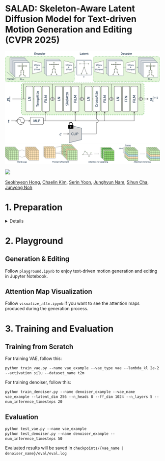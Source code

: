 # SALAD: Skeleton-Aware Latent Diffusion Model for Text-driven Motion Generation and Editing (CVPR 2025)

![teaser_image](assets/vae.png)
![teaser_image](assets/denoiser.png)
![teaser_image](assets/editing.png)

<!-- <a href=""><img src="https://img.shields.io/badge/arXiv-Paper-<COLOR>.svg" height=22.5></a> -->
<a href="https://seokhyeonhong.github.io/projects/salad/"><img src="https://img.shields.io/static/v1?label=Project&message=Page&color=red" height=22.5></a>

[Seokhyeon Hong](https://seokhyeonhong.github.io/),
[Chaelin Kim](https://www.linkedin.com/in/chaelin-kim-a942ba218/),
[Serin Yoon](https://serin-yoon.github.io),
[Junghyun Nam](https://vml.kaist.ac.kr/main/people/person/176),
[Sihun Cha](https://https://chacorp.github.io/sihuncha/),
[Junyong Noh](https://vml.kaist.ac.kr/main/people/person/1)

# 1. Preparation
<details>

# Environment
```
conda create -n salad python=3.9 -y
conda activate salad
pip install torch==1.13.1+cu117 --extra-index-url https://download.pytorch.org/whl/cu117
pip install -r requirements.txt
```
We tested our code on ```Python 3.9.19``` and ``PyTorch 1.13.1+cu117``.

Please note that ```requirements.txt``` does not include PyTorch, as its installation depends on your specific hardware and system configuration. To install PyTorch, follow the official installation instructions tailored to your environment, which can be found [here](https://pytorch.org/get-started/previous-versions/).

# Dataset
We used the HumanML3D and KIT-ML datasets, which can be obtained from the following link: [HumanML3D](https://github.com/EricGuo5513/HumanML3D).

After downloading the datasets, please either copy or link them in the following structure:
```
salad
└─ dataset
    └─ humanml3d
    └─ kit-ml
```

# Evaluation & Pre-trained Weights
We provide pre-trained weights for both the HumanML3D and KIT-ML datasets.
To download them, run the following commands:
```
bash prepare/download_t2m.sh
bash prepare/download_kit.sh
```
These scripts will download the pre-trained weights for the SALAD model and evaluation models trained on each dataset.

Additionally, for evaluation, you will need to download the glove as well:
```
bash prepare/download_glove.sh
```

</details>

# 2. Playground
## Generation & Editing
Follow ```playground.ipynb``` to enjoy text-driven motion generation and editing in Jupyter Notebook.

## Attention Map Visualization
Follow ```visualize_attn.ipynb``` if you want to see the attention maps produced during the generation process.

# 3. Training and Evaluation
## Training from Scratch
For training VAE, follow this:
```
python train_vae.py --name vae_example --vae_type vae --lambda_kl 2e-2 --activation silu --dataset_name t2m
```

For training denoiser, follow this:
```
python train_denoiser.py --name denoiser_example --vae_name vae_example --latent_dim 256 --n_heads 8 --ff_dim 1024 --n_layers 5 --num_inference_timesteps 20
```

## Evaluation
```
python test_vae.py --name vae_example
python test_denoiser.py --name denoiser_example --num_inference_timesteps 50
```
Evaluated results will be saved in ```checkpoints/{vae_name | denoiser_name}/eval/eval.log```